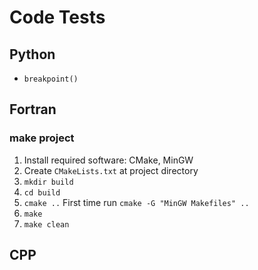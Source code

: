 # Code Tests

##  Python
- `breakpoint()`

##  Fortran

### make project

1. Install required software: CMake, MinGW
1. Create `CMakeLists.txt` at project directory
1. `mkdir build`
1. `cd build`
1. `cmake ..` First time run `cmake -G "MinGW Makefiles" ..`
1. `make`
1. `make clean`

##  CPP
